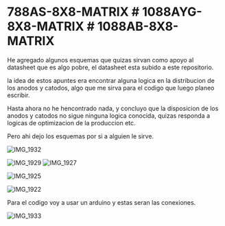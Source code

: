 # 788AS-8X8-MATRIX # 1088AYG-8X8-MATRIX # 1088AB-8X8-MATRIX


He agregado algunos esquemas que quizas sirvan como apoyo al datasheet que es algo pobre, el datasheet esta subido a este repositorio.

la idea de estos apuntes era encontrar alguna logica en la distribucion de los anodos y catodos, algo que me sirva para el codigo que luego planeo escribir.

Hasta ahora no he hencontrado nada, y concluyo que la disposicion de los anodos y catodos no sigue ninguna logica conocida, quizas responda a logicas de optimizacion de la produccion etc.

Pero ahi dejo los esquemas por si a alguien le sirve.




![IMG_1932](https://github.com/user-attachments/assets/2c2eb533-6106-46a0-9da4-189418794db1)



![IMG_1929](https://github.com/user-attachments/assets/14edbb28-af9e-4c1c-9e07-b851ed84fc75)
![IMG_1927](https://github.com/user-attachments/assets/66c7df4f-283e-4ef9-845f-27478717f4f7)



![IMG_1925](https://github.com/user-attachments/assets/6f7ac949-69b1-486b-a8b2-d912c8d10eaa)


![IMG_1922](https://github.com/user-attachments/assets/7a923664-6ba0-4a7a-b62c-a89c89c2459c)



Para el codigo voy a usar un arduino y estas seran las conexiones.

![IMG_1933](https://github.com/user-attachments/assets/e881a45f-3b54-4103-a140-954f4d9d49c4)

